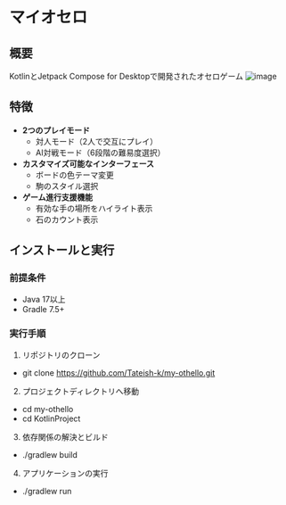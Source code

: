 # マイオセロ
## 概要
KotlinとJetpack Compose for Desktopで開発されたオセロゲーム
![image](https://github.com/user-attachments/assets/52437e13-f2b3-4736-b492-28b1030e9944)

## 特徴
- **2つのプレイモード**
  - 対人モード（2人で交互にプレイ）
  - AI対戦モード（6段階の難易度選択）
- **カスタマイズ可能なインターフェース**
  - ボードの色テーマ変更
  - 駒のスタイル選択
- **ゲーム進行支援機能**
  - 有効な手の場所をハイライト表示
  - 石のカウント表示
 
## インストールと実行

### 前提条件
- Java 17以上
- Gradle 7.5+

### 実行手順

1. リポジトリのクローン
 - git clone https://github.com/Tateish-k/my-othello.git

2. プロジェクトディレクトリへ移動
 - cd my-othello
 - cd KotlinProject

3. 依存関係の解決とビルド
 - ./gradlew build

4. アプリケーションの実行
 - ./gradlew run
